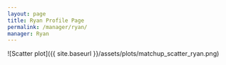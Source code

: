 ```yaml
---
layout: page
title: Ryan Profile Page
permalink: /manager/ryan/
manager: Ryan
---
```


<link rel="stylesheet" href="{{ '/assets/css/awards.css' | relative_url }}">

<script id="awards-data" type="application/json">
   {{ site.data.awards | jsonify }}
</script>

<div id="banner-wall" data-manager="{{ page.manager }}"></div>

<script src="{{ '/assets/js/manager-awards.js' | relative_url }}"></script>

![Scatter plot]({{ site.baseurl }}/assets/plots/matchup_scatter_ryan.png)
